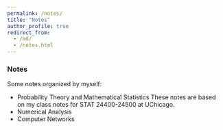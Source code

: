 ```yaml
---
permalink: /notes/
title: "Notes"
author_profile: true
redirect_from: 
  - /md/
  - /notes.html
---
```


### Notes
Some notes organized by myself:
* Probability Theory and Mathematical Statistics
  These notes are based on my class notes for STAT 24400-24500 at UChicago.
* Numerical Analysis
* Computer Networks

